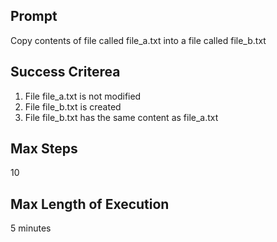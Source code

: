 ## Prompt
Copy contents of file called file_a.txt into a file called file_b.txt

## Success Criterea
1. File file_a.txt is not modified
2. File file_b.txt is created
3. File file_b.txt has the same content as file_a.txt

## Max Steps
10

## Max Length of Execution
5 minutes